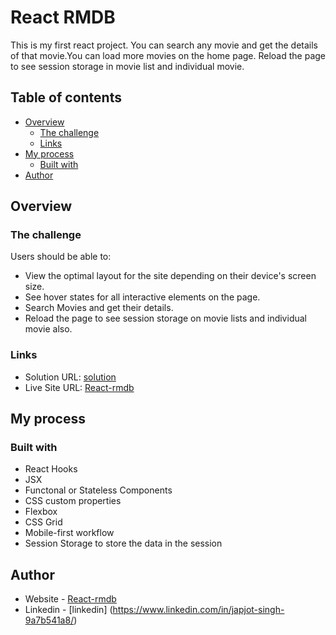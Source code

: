 # React RMDB

This is my first react project. You can search any movie and get the details of that movie.You can load more movies on the home page. Reload the page to see session storage in movie list and individual movie.

## Table of contents

- [Overview](#overview)
  - [The challenge](#the-challenge)
  - [Links](#links)
- [My process](#my-process)
  - [Built with](#built-with)
- [Author](#author)


## Overview

### The challenge

Users should be able to:

- View the optimal layout for the site depending on their device's screen size.
- See hover states for all interactive elements on the page.
- Search Movies and get their details.
- Reload the page to see session storage on movie lists and individual movie also.

### Links

- Solution URL: [solution](https://github.com/Japjotsingh02/React-Movie)
- Live Site URL: [React-rmdb](https://react-movie-rmdb.netlify.app/)

## My process

### Built with

- React Hooks
- JSX
- Functonal or Stateless Components
- CSS custom properties
- Flexbox
- CSS Grid
- Mobile-first workflow
- Session Storage to store the data in the session 

## Author

- Website - [React-rmdb](https://react-movie-rmdb.netlify.app/)
- Linkedin - [linkedin] (https://www.linkedin.com/in/japjot-singh-9a7b541a8/)
